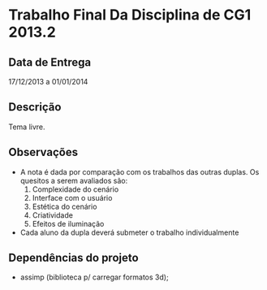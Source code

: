 Trabalho Final Da Disciplina de CG1 2013.2
==========================================

## Data de Entrega
17/12/2013 a 01/01/2014

## Descrição

Tema livre.

## Observações

- A nota é dada por comparação com os trabalhos das outras duplas. Os quesitos a serem avaliados são:
	1. Complexidade do cenário
	2. Interface com o usuário
	3. Estética do cenário
	4. Criatividade
	5. Efeitos de iluminação
- Cada aluno da dupla deverá submeter o trabalho individualmente

## Dependências do projeto

- assimp (biblioteca p/ carregar formatos 3d);
